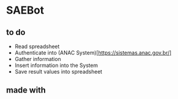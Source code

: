 # SAEBot

## to do
* Read spreadsheet
* Authenticate into (ANAC System)[https://sistemas.anac.gov.br/]
* Gather information
* Insert information into the System
* Save result values into spreadsheet

## made with